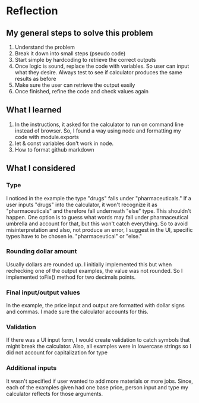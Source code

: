 # Reflection

## My general steps to solve this problem

1) Understand the problem
2) Break it down into small steps (pseudo code)
3) Start simple by hardcoding to retrieve the correct outputs
4) Once logic is sound, replace the code with variables. So user can input what they desire. Always test to see if calculator produces the same results as before
5) Make sure the user can retrieve the output easily
6) Once finished, refine the code and check values again


## What I learned

1) In the instructions, it asked for the calculator to run on command line instead of browser. So, I found a way using node and formatting my code with module.exports
2) let & const variables don't work in node.
3) How to format github markdown


## What I considered

### Type
I noticed in the example the type "drugs" falls under "pharmaceuticals." If a user inputs "drugs" into the calculator, it won't recognize it as "pharmaceuticals" and therefore fall underneath "else" type. This shouldn't happen. One option is to guess what words may fall under pharmaceutical umbrella and account for that, but this won't catch everything. So to avoid misinterpretation and also, not produce an error, I suggest in the UI, specific types have to be chosen ie. "pharmaceutical" or "else." 

### Rounding dollar amount
Usually dollars are rounded up. I initially implemented this but when rechecking one of the output examples, the value was not rounded. So I implemented toFix() method for two decimals points.

### Final input/output values
In the example, the price input and output are formatted with dollar signs and commas. I made sure the calculator accounts for this. <br> 

### Validation
If there was a UI input form, I would create validation to catch symbols that might break the calculator. Also, all examples were in lowercase strings so I did not account for capitalization for type<br> 

### Additional inputs 
It wasn't specified if user wanted to add more materials or more jobs. Since, each of the examples given had one base price, person input and type my calculator reflects for those arguments. 